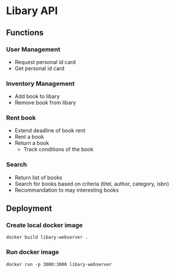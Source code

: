 # Libary API

## Functions
### User Management
- Request personal id card
- Get personal id card

### Inventory Management
- Add book to libary
- Remove book from libary

### Rent book
- Extend deadline of book rent
- Rent a book
- Return a book
    - Track conditions of the book

### Search
- Return list of books
- Search for books based on criteria (titel, author, category, isbn)
- Recommandation to may interesting books

## Deployment
### Create local docker image
`docker build libary-webserver .`

### Run docker image
`docker run -p 3000:3000 libary-webserver`